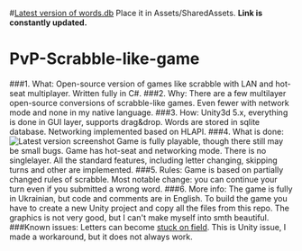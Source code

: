 #[Latest version of words.db](https://onedrive.live.com/redir?resid=C8E263D024CF1123!6237&authkey=!ADPaXttvgeZduSA&ithint=file%2czip)
Place it in Assets/SharedAssets. **Link is constantly updated.**
# PvP-Scrabble-like-game
###1. What:
Open-source version of games like scrabble with LAN and hot-seat multiplayer. Written fully in C#.
###2. Why:
There are a few multilayer open-source conversions of scrabble-like games. Even fewer with network mode and none in my native language.
###3. How:
Unity3d 5.x, everything is done in GUI layer, supports drag&drop. Words are stored in sqlite database. Networking implemented based on HLAPI.
###4. What is done:
![Latest version screenshot](http://i66.tinypic.com/nz4s60.png)
Game is fully playable, though there still may be small bugs. Game has hot-seat and networking mode. There is no singlelayer. All the standard features, including letter changing, skipping turns and other are implemented.
###5. Rules:
Game is based on partially changed rules of scrabble. Most notable change: you can continue your turn even if you submitted a wrong word.
###6. More info:
The game is fully in Ukrainian, but code and comments are in English. To build the game you have to create a new Unity project and copy all the files from this repo. The graphics is not very good, but I can't make myself into smth beautiful.
###Known issues:
Letters can become [stuck on field](https://github.com/DeadSith/PvP-Scrabble-like-game/issues/3). This is Unity issue, I made a workaround, but it does not always work.
